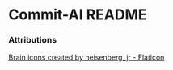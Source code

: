 # Commit-AI README

### Attributions

<a href="https://www.flaticon.com/free-icons/brain" title="brain icons">Brain icons created by heisenberg_jr - Flaticon</a>
